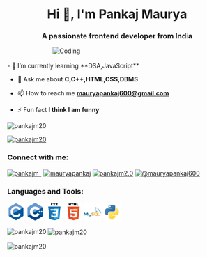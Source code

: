 <h1 align="center">Hi 👋, I'm Pankaj Maurya</h1>
<h3 align="center">A passionate frontend developer from India</h3>
<img align="right" alt="Coding" width="400" src="https://media.tenor.com/rePDfDWO3XoAAAAd/hacking.gif">


<br>
<br>
- 🌱 I’m currently learning **DSA,JavaScript**

- 💬 Ask me about **C,C++,HTML,CSS,DBMS**

- 📫 How to reach me **mauryapankaj600@gmail.com**

- ⚡ Fun fact **I think I am funny**


<p align="left"> <img src="https://komarev.com/ghpvc/?username=pankajm20&label=Profile%20views&color=0e75b6&style=flat" alt="pankajm20" /> </p>

<p align="left"> <a href="https://github.com/ryo-ma/github-profile-trophy"><img src="https://github-profile-trophy.vercel.app/?username=pankajm20" alt="pankajm20" /></a> </p>



<h3 align="left">Connect with me:</h3>
<p align="left">
<a href="https://twitter.com/pankajm_" target="blank"><img align="center" src="https://raw.githubusercontent.com/rahuldkjain/github-profile-readme-generator/master/src/images/icons/Social/twitter.svg" alt="pankajm_" height="30" width="40" /></a>
<a href="https://linkedin.com/in/mauryapankaj" target="blank"><img align="center" src="https://raw.githubusercontent.com/rahuldkjain/github-profile-readme-generator/master/src/images/icons/Social/linked-in-alt.svg" alt="mauryapankaj" height="30" width="40" /></a>
<a href="https://instagram.com/pankajm2.0" target="blank"><img align="center" src="https://raw.githubusercontent.com/rahuldkjain/github-profile-readme-generator/master/src/images/icons/Social/instagram.svg" alt="pankajm2.0" height="30" width="40" /></a>
<a href="https://www.hackerrank.com/@mauryapankaj600" target="blank"><img align="center" src="https://raw.githubusercontent.com/rahuldkjain/github-profile-readme-generator/master/src/images/icons/Social/hackerrank.svg" alt="@mauryapankaj600" height="30" width="40" /></a>
</p>

<h3 align="left">Languages and Tools:</h3>
<p align="left"> <a href="https://www.cprogramming.com/" target="_blank" rel="noreferrer"> <img src="https://raw.githubusercontent.com/devicons/devicon/master/icons/c/c-original.svg" alt="c" width="40" height="40"/> </a> <a href="https://www.w3schools.com/cpp/" target="_blank" rel="noreferrer"> <img src="https://raw.githubusercontent.com/devicons/devicon/master/icons/cplusplus/cplusplus-original.svg" alt="cplusplus" width="40" height="40"/> </a> <a href="https://www.w3schools.com/css/" target="_blank" rel="noreferrer"> <img src="https://raw.githubusercontent.com/devicons/devicon/master/icons/css3/css3-original-wordmark.svg" alt="css3" width="40" height="40"/> </a> <a href="https://www.w3.org/html/" target="_blank" rel="noreferrer"> <img src="https://raw.githubusercontent.com/devicons/devicon/master/icons/html5/html5-original-wordmark.svg" alt="html5" width="40" height="40"/> </a> <a href="https://www.mysql.com/" target="_blank" rel="noreferrer"> <img src="https://raw.githubusercontent.com/devicons/devicon/master/icons/mysql/mysql-original-wordmark.svg" alt="mysql" width="40" height="40"/> </a> <a href="https://www.python.org" target="_blank" rel="noreferrer"> <img src="https://raw.githubusercontent.com/devicons/devicon/master/icons/python/python-original.svg" alt="python" width="40" height="40"/> </a> </p>

<p><img align="left" src="https://github-readme-stats.vercel.app/api/top-langs?username=pankajm20&show_icons=true&locale=en&layout=compact" alt="pankajm20" /></p>

<p>&nbsp;<img align="center" src="https://github-readme-stats.vercel.app/api?username=pankajm20&show_icons=true&locale=en" alt="pankajm20" /></p>

<p><img align="center" src="https://github-readme-streak-stats.herokuapp.com/?user=pankajm20&" alt="pankajm20" /></p>
